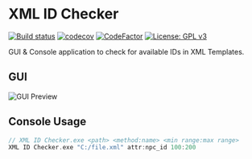 # XML ID Checker
[![Build status](https://ci.appveyor.com/api/projects/status/82l3fe9x00imh2tm?svg=true)](https://ci.appveyor.com/project/Iswenzz/xml-id-checker-a4pii)
[![codecov](https://codecov.io/gh/Iswenzz/XML-ID-Checker/branch/master/graph/badge.svg)](https://codecov.io/gh/Iswenzz/XML-ID-Checker)
[![CodeFactor](https://www.codefactor.io/repository/github/iswenzz/xml-id-checker/badge)](https://www.codefactor.io/repository/github/iswenzz/xml-id-checker)
[![License: GPL v3](https://img.shields.io/badge/License-GPLv3-blue.svg)](https://www.gnu.org/licenses/gpl-3.0)

GUI & Console application to check for available IDs in XML Templates.

## GUI

![GUI Preview](https://i.imgur.com/pXiWuyZ.png)

## Console Usage
```c
// XML ID Checker.exe <path> <method:name> <min range:max range>
XML ID Checker.exe "C:/file.xml" attr:npc_id 100:200
```
